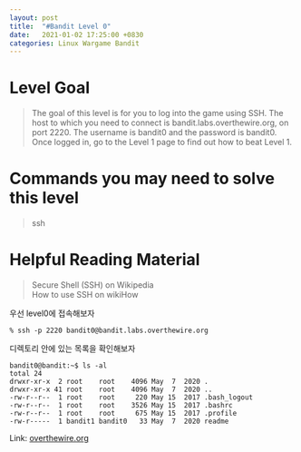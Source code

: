 ```yaml
---
layout: post
title:  "#Bandit Level 0"
date:   2021-01-02 17:25:00 +0830
categories: Linux Wargame Bandit
---
```

# Level Goal

>The goal of this level is for you to log into the game using SSH. The host to which you need to connect is bandit.labs.overthewire.org, on port 2220. The username is bandit0 and the password is bandit0. Once logged in, go to the Level 1 page to find out how to beat Level 1.

# Commands you may need to solve this level

>ssh

# Helpful Reading Material

>Secure Shell (SSH) on Wikipedia         
>How to use SSH on wikiHow

우선 level0에 접속해보자
```github
% ssh -p 2220 bandit0@bandit.labs.overthewire.org 
```

디렉토리 안에 있는 목록을 확인해보자
```dark
bandit0@bandit:~$ ls -al
total 24
drwxr-xr-x  2 root    root    4096 May  7  2020 .
drwxr-xr-x 41 root    root    4096 May  7  2020 ..
-rw-r--r--  1 root    root     220 May 15  2017 .bash_logout
-rw-r--r--  1 root    root    3526 May 15  2017 .bashrc
-rw-r--r--  1 root    root     675 May 15  2017 .profile
-rw-r-----  1 bandit1 bandit0   33 May  7  2020 readme
```

Link: [overthewire.org](https://overthewire.org/wargames/bandit/bandit0.html)
